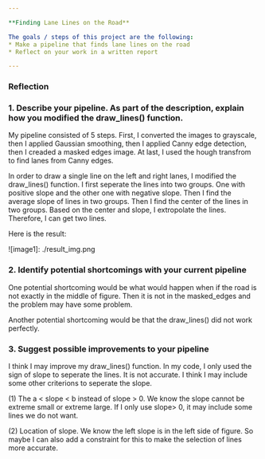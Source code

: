 ```yaml
---

**Finding Lane Lines on the Road**

The goals / steps of this project are the following:
* Make a pipeline that finds lane lines on the road
* Reflect on your work in a written report

---
```


### Reflection

### 1. Describe your pipeline. As part of the description, explain how you modified the draw_lines() function.

My pipeline consisted of 5 steps. First, I converted the images to grayscale, then I applied Gaussian smoothing, then I applied Canny edge detection, then I creaded a masked edges image. At last, I used the hough transfrom to find lanes from Canny edges.

In order to draw a single line on the left and right lanes, I modified the draw_lines() function. I first seperate the lines into two groups. One with positive slope and the other one with negative slope. Then I find the average slope of lines in two groups. Then I find the center of the lines in two groups. Based on the center and slope, I extropolate the lines. Therefore, I can get two lines.

Here is the result:

![image1]: ./result_img.png


### 2. Identify potential shortcomings with your current pipeline

One potential shortcoming would be what would happen when if the road is not exactly in the middle of figure. Then it is not in the masked_edges and the problem may have some problem.

Another potential shortcoming would be that the draw_lines() did not work perfectly.


### 3. Suggest possible improvements to your pipeline

I think I may improve my draw_lines() function. In my code, I only used the sign of slope to seperate the lines. It is not accurate. I think I may include some other criterions to seperate the slope.

(1) The a < slope < b instead of slope > 0. We know the slope cannot be extreme small or extreme large. If I only use slope> 0, it may include some lines we do not want.

(2) Location of slope. We know the left slope is in the left side of figure. So maybe I can also add a constraint for this to make the selection of lines more accurate.
